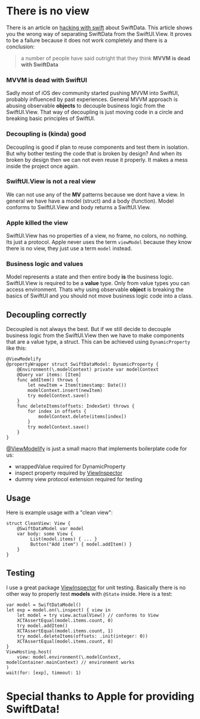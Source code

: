 # There is no view
There is an article on [hacking with swift](https://www.hackingwithswift.com/quick-start/swiftdata/how-to-use-mvvm-to-separate-swiftdata-from-your-views) about SwiftData. This article shows you the wrong way of separating SwiftData from the SwiftUI.View. It proves to be a failure because it does not work completely and there is a conclusion:

> a number of people have said outright that they think **MVVM is dead with SwiftData**

### MVVM is dead with SwiftUI
Sadly most of iOS dev community started pushing MVVM into SwiftUI, probably influenced by past experiences.
General MVVM approach is abusing observable **objects** to decouple business logic from the SwiftUI.View.
That way of decoupling is just moving code in a circle and breaking basic principles of SwiftUI.

### Decoupling is (kinda) good
Decoupling is good if plan to reuse components and test them in isolation. But why bother testing the code that is broken by design? And when its broken by design then we can not even reuse it properly. It makes a mess inside the project once again.

### SwiftUI.View is not a real view
We can not use any of the **MV** patterns because we dont have a view. In general we have have a model (struct) and a body (function). Model conforms to SwiftUI.View and body returns a SwiftUI.View.

### Apple killed the view
SwiftUI.View has no properties of a view, no frame, no colors, no nothing. Its just a protocol. Apple never uses the term `viewModel` because they know there is no view, they just use a term `model` instead.

### Business logic and values
Model represents a state and then entire body **is** the business logic. SwiftUI.View is required to be a **value** type. Only from value types you can access environment. Thats why using observable **object** is breaking the basics of SwiftUI and you should not move business logic code into a class.

## Decoupling correctly
Decoupled is not always the best. But if we still decide to decouple business logic from the SwiftUI.View then we have to make components that are a value type, a struct. This can be achieved using `DynamicProperty` like this:
```
@ViewModelify
@propertyWrapper struct SwiftDataModel: DynamicProperty {
    @Environment(\.modelContext) private var modelContext
    @Query var items: [Item]
    func addItem() throws {
        let newItem = Item(timestamp: Date())
        modelContext.insert(newItem)
        try modelContext.save()
    }
    func deleteItems(offsets: IndexSet) throws {
        for index in offsets {
            modelContext.delete(items[index])
        }
        try modelContext.save()
    }
}
```
[@ViewModelify](https://github.com/sisoje/viewmodelify-swift) is just a small macro that implements boilerplate code for us:
- wrappedValue required for DynamicProperty
- inspect property required by [ViewInspector](https://github.com/nalexn/ViewInspector)
- dummy view protocol extension required for testing

## Usage
Here is example usage with a "clean view":
```
struct CleanView: View {
    @SwiftDataModel var model
    var body: some View {
         List(model.items) { ... }
         Button("Add item") { model.addItem() }
    }
}
```

## Testing
I use a great package [ViewInspector](https://github.com/nalexn/ViewInspector) for unit testing. Basically there is no other way to properly test **models** with `@State` inside. Here is a test:
```
var model = SwiftDataModel()
let exp = model.on(\.inspect) { view in
    let model = try view.actualView() // conforms to View
    XCTAssertEqual(model.items.count, 0)
    try model.addItem()
    XCTAssertEqual(model.items.count, 1)
    try model.deleteItems(offsets: .init(integer: 0))
    XCTAssertEqual(model.items.count, 0)
}
ViewHosting.host(
    view: model.environment(\.modelContext, modelContainer.mainContext) // environment works
)
wait(for: [exp], timeout: 1)
```
# Special thanks to Apple for providing SwiftData!
